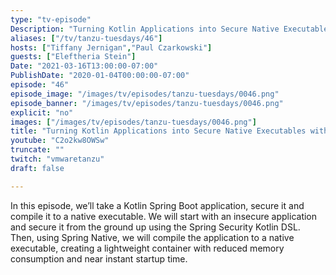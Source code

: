 ```yaml
---
type: "tv-episode"
Description: "Turning Kotlin Applications into Secure Native Executables with Eleftheria Stein"
aliases: ["/tv/tanzu-tuesdays/46"]
hosts: ["Tiffany Jernigan","Paul Czarkowski"]
guests: ["Eleftheria Stein"]
Date: "2021-03-16T13:00:00-07:00"
PublishDate: "2020-01-04T00:00:00-07:00"
episode: "46"
episode_image: "/images/tv/episodes/tanzu-tuesdays/0046.png"
episode_banner: "/images/tv/episodes/tanzu-tuesdays/0046.png"
explicit: "no"
images: ["/images/tv/episodes/tanzu-tuesdays/0046.png"]
title: "Turning Kotlin Applications into Secure Native Executables with Eleftheria Stein"
youtube: "C2o2kw8OWSw"
truncate: ""
twitch: "vmwaretanzu"
draft: false

---
```


In this episode, we’ll take a Kotlin Spring Boot application, secure it and compile it to a native executable. We will start with an insecure application and secure it from the ground up using the Spring Security Kotlin DSL. Then, using Spring Native, we will compile the application to a native executable, creating a lightweight container with reduced memory consumption and near instant startup time.
